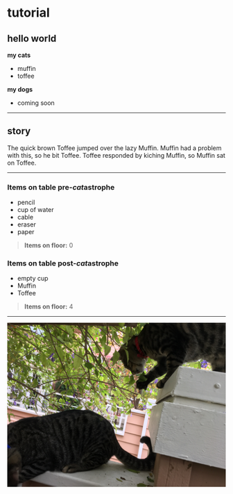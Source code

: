 # tutorial

## hello world
**my cats**
* muffin
* toffee

**my dogs**
* coming soon

***

## story
The quick brown Toffee jumped over the lazy Muffin. Muffin had a problem with this, so he bit Toffee. Toffee responded by kiching Muffin,
so Muffin sat on Toffee.

***

### Items on table pre-*cat*astrophe
* pencil
* cup of water
* cable
* eraser
* paper
> **Items on floor:** 0

### Items on table post-*cat*astrophe
* empty cup
* Muffin
* Toffee
> **Items on floor:** 4

***

![High speed chase](cats.JPG)
